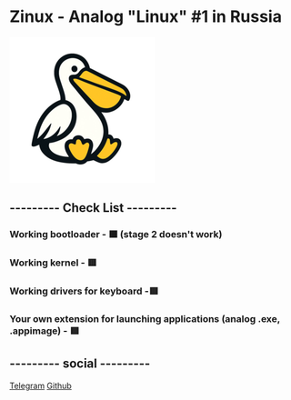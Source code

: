 # Zinux - Analog "Linux" #1 in Russia
![Logo Image](assets/logo1-256.png)
## --------- Check List ---------
### Working bootloader - 🟧 (stage 2 doesn't work)
### Working kernel - 🟥
### Working drivers for keyboard -🟥
### Your own extension for launching applications (analog .exe, .appimage) - 🟥
## --------- social ---------
[Telegram](https://t.me/Zinux_channel)
[Github](https://github.com/Norton42qq/Zinux/issues)
